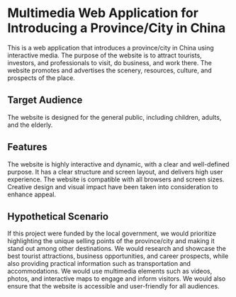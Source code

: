 # Multimedia Web Application for Introducing a Province/City in China

This is a web application that introduces a province/city in China using interactive media. The purpose of the website is to attract tourists, investors, and professionals to visit, do business, and work there. The website promotes and advertises the scenery, resources, culture, and prospects of the place.

## Target Audience
The website is designed for the general public, including children, adults, and the elderly.

## Features
The website is highly interactive and dynamic, with a clear and well-defined purpose. It has a clear structure and screen layout, and delivers high user experience. The website is compatible with all browsers and screen sizes. Creative design and visual impact have been taken into consideration to enhance appeal.

## Hypothetical Scenario
If this project were funded by the local government, we would prioritize highlighting the unique selling points of the province/city and making it stand out among other destinations. We would research and showcase the best tourist attractions, business opportunities, and career prospects, while also providing practical information such as transportation and accommodations. We would use multimedia elements such as videos, photos, and interactive maps to engage and inform visitors. We would also ensure that the website is accessible and user-friendly for all audiences.
